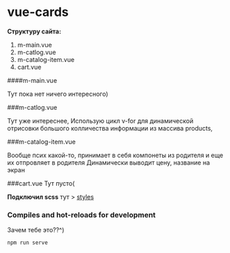 # vue-cards

__Cтруктуру сайта:__ 
1. m-main.vue
2. m-catlog.vue
3. m-catalog-item.vue
4. cart.vue

####m-main.vue

Тут пока нет ничего интересного)

###m-catlog.vue

Тут уже интереснее, 
Использую цикл v-for для динамической отрисовки большого колличества информации из массива products,

###m-catalog-item.vue

Вообще псих какой-то, принимает в себя компонеты из родителя и еще их отпровляет в родителя
Динамически выводит цену, название на экран 

###cart.vue
Тут пусто(

__Подключил scss__
тут > [styles]()


### Compiles and hot-reloads for development
Зачем тебе это??^)
```
npm run serve
```
